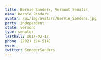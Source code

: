 ```yaml
---
title: Bernie Sanders, Vermont Senator
name: Bernie Sanders
avatar: /ui/img/avatars/Bernie_Sanders.jpg
party: independent
state: vermont
type: senator
lasthall: 2017-03-17
phone: (202) 224-5141
never: 
twitter: SenatorSanders
---
```

